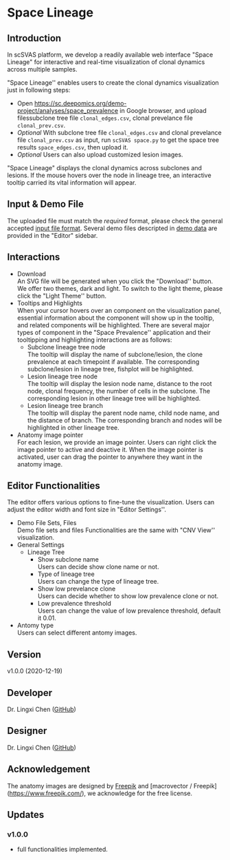 # Space Lineage

## Introduction

In scSVAS platform, we develop a readily available web interface "Space Lineage"  for interactive and real-time visualization of clonal dynamics across multiple samples.

"Space Lineage'' enables users to create the clonal dynamics visualization just in following steps:

  + Open https://sc.deepomics.org/demo-project/analyses/space_prevalence in Google browser, and upload filessubclone tree file `clonal_edges.csv`, clonal prevelance file `clonal_prev.csv`.
  + *Optional* With subclone tree file `clonal_edges.csv` and clonal prevelance file `clonal_prev.csv` as input, run `scSVAS space.py` to get the space tree results `space_edges.csv`, then upload it.
  + *Optional* Users can also upload customized lesion images.


"Space Lineage" displays the clonal dynamics across subclones and lesions. If the mouse hovers over the node in lineage tree, an interactive tooltip carried its vital information will appear. 

## Input & Demo File

The uploaded file must match the *required* format, please check the general accepted [input file format](data/input_format). Several demo files descripted in [demo data](data/demo_data) are provided in the "Editor" sidebar. 



## Interactions

  + Download </br>
    An SVG file will be generated when you click the "Download'' button. We offer two themes, dark and light. To switch to the light theme, please click the "Light Theme'' button.
  + Tooltips and Highlights </br>
    When your cursor hovers over an component on the visualization panel, essential information about the component will show up in the tooltip, and related components will be highlighted. There are several major types of component in the "Space Prevalence'' application and their tooltipping and highlighting interactions are as follows:
    + Subclone lineage tree node </br>
      The tooltip will display the name of subclone/lesion, the clone prevalence at each timepoint if available. The corresponding subclone/lesion in lineage tree, fishplot will be highlighted. 
    + Lesion lineage tree node </br>
      The tooltip will display the lesion node name, distance to the root node, clonal frequency, the number of cells in the subclone. The corresponding lesion in other lineage tree will be highlighted. 
    + Lesion lineage tree branch </br>
      The tooltip will display the parent node name, child node name, and the distance of branch. The corresponding branch and nodes will be highlighted in other lineage tree.
  + Anatomy image pointer </br>
  For each lesion, we provide an image pointer. Users can right click the image pointer to active and deactive it. When the image pointer is activated, user can drag the pointer to anywhere they want in the anatomy image.

## Editor Functionalities

The editor offers various options to fine-tune the visualization. Users can adjust the editor width and font size in "Editor Settings''.

  + Demo File Sets, Files </br>
     Demo file sets and files Functionalities are the same with "CNV View'' visualization.
  + General Settings 
    + Lineage Tree
      + Show subclone name </br>
        Users can decide show clone name or not.        
      + Type of lineage tree </br>
         Users can change the type of lineage tree.
      + Show low prevelance clone </br>
         Users can decide whether to show low prevalence clone or not.
      + Low prevalence threshold </br>
         Users can change the value of low prevalence threshold, default it 0.01.
  + Antomy type </br>
  Users can select different antomy images.

## Version

v1.0.0 (2020-12-19)

## Developer


Dr. Lingxi Chen ([GitHub](https://github.com/paprikachan))

## Designer

Dr. Lingxi Chen ([GitHub](https://github.com/paprikachan))

## Acknowledgement
The anatomy images are designed by [Freepik](https://www.freepik.com/) and [macrovector / Freepik] (https://www.freepik.com/), we acknowledge for the free license. 

## Updates

### v1.0.0

   - full functionalities implemented.
